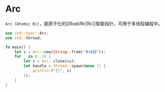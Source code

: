 # Arc

`Arc`（`Atomic Rc`），是原子化的[[Rust/Rc|Rc]]智能指针，可用于多线程编程中。

```rust
use std::sync::Arc;
use std::thread;

fn main() {
    let s = Arc::new(String::from("多线程"));
    for _ in 0..10 {
        let s = Arc::clone(&s);
        let handle = thread::spawn(move || {
            println!("{}", s)
        });
    }
}
```